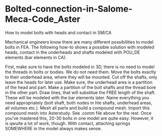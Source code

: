 # Bolted-connection-in-Salome-Meca-Code_Aster
How to model bolts with heads and contact in SM/CA

Mechanical engineers know there are many different possibilities to model bolts in FEA. The following how-to shows a possible solution with modeled heads, contact in the underheads and shafts modeled with POU_DE elements (bar elements in CA).

First, make sure to have the bolts modeled in 3D, there is no need to model the threads in bolts or bodies. We do not need them. Move the bolts exactly to their underhead area, where they will be mounted.
Cut off the shafts, only leave the heads for later use. Make sure, the underhead area is a partition of the head and part. Make a partition of the bolt shafts and the thread bore in the other part.
Draw lines, that will substitue the FREE length of the shaft. These will be modeled with the bar elements later. Name everything you need appropriately (bolt shaft, both nodes in hte shafts, underhead areas, all volumes etc.).
Mesh all parts and build a compound mesh.
Import this compound mesh into Asterstudy. See .comm file above for the rest. Once you've mastered this, 20-30 bolts in one model are quite easy. However, it is qwuite a lot of work, though. With contact, attaching springs SOMEWHERE in the model always makes sense.
